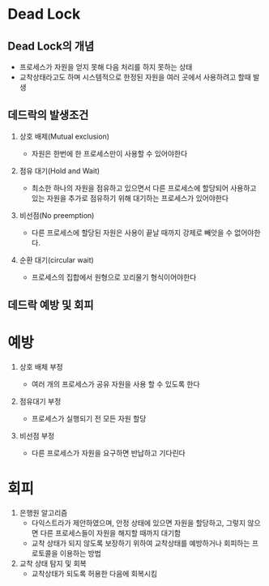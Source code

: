 # Dead Lock

## Dead Lock의 개념

- 프로세스가 자원을 얻지 못해 다음 처리를 하지 못하는 상태
- 교착상태라고도 하며 시스템적으로 한정된 자원을 여러 곳에서 사용하려고 할때 발생

## 데드락의 발생조건

1. 상호 배제(Mutual exclusion)
    - 자원은 한번에 한 프로세스만이 사용할 수 있어야한다

2. 점유 대기(Hold and Wait)
    - 최소한 하나의 자원을 점유하고 있으면서 다른 프로세스에 할당되어 사용하고 있는 자원을 추가로 점유하기 위해 대기하는 프로세스가 있어야한다

3. 비선점(No preemption)
    - 다른 프로세스에 할당된 자원은 사용이 끝날 때까지 강제로 빼앗을 수 없어야한다.

4. 순환 대기(circular wait)
    - 프로세스의 집합에서 원형으로 꼬리물기 형식이어야한다


## 데드락 예방 및 회피

# 예방

1. 상호 배체 부정
    -  여러 개의 프로세스가 공유 자원을 사용 할 수 있도록 한다

2. 점유대기 부정
    -  프로세스가 실행되기 전 모든 자원 할당
3. 비선점 부정
    -  다른 프로세스가 자원을 요구하면 반납하고 기다린다

# 회피

1. 은행원 알고리즘
    - 다익스트라가 제안하였으며, 안정 상태에 있으면 자원을 할당하고, 그렇지 않으면 다른 프로세스들이 자원을 해지할 때까지 대기함
    - 교착 상태가 되지 않도록 보장하기 위하여 교착상태를 예방하거나 회피하는 프로토콜을 이용하는 방법
2. 교착 상태 탐지 및 회복
    - 교착상태가 되도록 허용한 다음에 회복시킴

